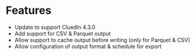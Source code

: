 # Features
- Update to support CluedIn 4.3.0
- Add support for CSV & Parquet output 
- Allow support to cache output before writing (only for Parquet & CSV)
- Allow configuration of output format & schedule for export